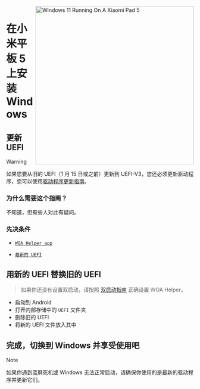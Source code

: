 <img align="right" src="https://raw.githubusercontent.com/erdilS/Port-Windows-11-Xiaomi-Pad-5/main/nabu.png" width="425" alt="Windows 11 Running On A Xiaomi Pad 5">

# 在小米平板 5 上安装 Windows

## 更新 UEFI
> [!Warning]
> 如果您要从旧的 UEFI（1 月 15 日或之前）更新到 UEFI-V3，您还必须更新驱动程序，您可以使用[驱动程序更新指南](update-cn.md)。

### 为什么需要这个指南？

不知道，但有些人对此有疑问。

### 先决条件
- [```WOA Helper app```](https://github.com/erdilS/Port-Windows-11-Xiaomi-Pad-5/releases/download/dualboot/woahelper.apk)
  
- [```最新的 UEFI```](https://github.com/erdilS/Port-Windows-11-Xiaomi-Pad-5/releases/download/UEFI/uefi-v3.img)

## 用新的 UEFI 替换旧的 UEFI
> 如果你还没有设置双启动，请按照 [双启动指南](/guide/Simplified%20Chinese/4-dualboot-cn.md) 正确设置 WOA Helper。
- 启动到 Android
- 打开内部存储中的 `UEFI` 文件夹
- 删除旧的 UEFI
- 将新的 UEFI 文件放入其中

## 完成，切换到 Windows 并享受使用吧

> [!NOTE]
> 如果你遇到蓝屏死机或 Windows 无法正常启动，请确保你使用的是最新的驱动程序并更新它们。








